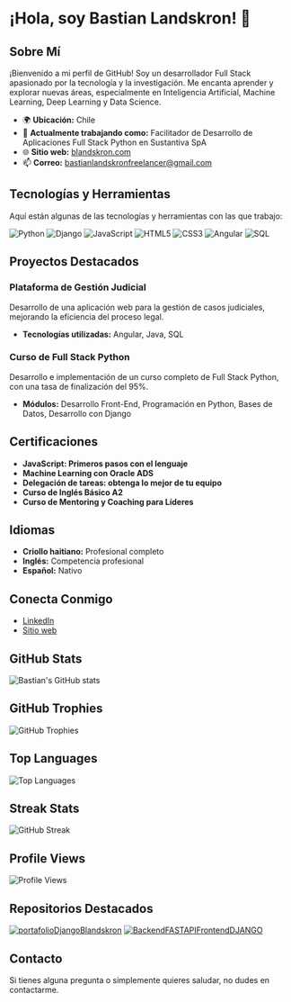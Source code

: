 # ¡Hola, soy Bastian Landskron! 👋

## Sobre Mí
¡Bienvenido a mi perfil de GitHub! Soy un desarrollador Full Stack apasionado por la tecnología y la investigación. Me encanta aprender y explorar nuevas áreas, especialmente en Inteligencia Artificial, Machine Learning, Deep Learning y Data Science.

- 🌍 **Ubicación:** Chile
- 💼 **Actualmente trabajando como:** Facilitador de Desarrollo de Aplicaciones Full Stack Python en Sustantiva SpA
- 🌐 **Sitio web:** [blandskron.com](https://blandskron.com)
- 📫 **Correo:** bastianlandskronfreelancer@gmail.com

## Tecnologías y Herramientas
Aquí están algunas de las tecnologías y herramientas con las que trabajo:

![Python](https://img.shields.io/badge/Python-3776AB?style=for-the-badge&logo=python&logoColor=white)
![Django](https://img.shields.io/badge/Django-092E20?style=for-the-badge&logo=django&logoColor=white)
![JavaScript](https://img.shields.io/badge/JavaScript-F7DF1E?style=for-the-badge&logo=javascript&logoColor=black)
![HTML5](https://img.shields.io/badge/HTML5-E34F26?style=for-the-badge&logo=html5&logoColor=white)
![CSS3](https://img.shields.io/badge/CSS3-1572B6?style=for-the-badge&logo=css3&logoColor=white)
![Angular](https://img.shields.io/badge/Angular-DD0031?style=for-the-badge&logo=angular&logoColor=white)
![SQL](https://img.shields.io/badge/SQL-4479A1?style=for-the-badge&logo=sql&logoColor=white)

## Proyectos Destacados
### Plataforma de Gestión Judicial
Desarrollo de una aplicación web para la gestión de casos judiciales, mejorando la eficiencia del proceso legal.
- **Tecnologías utilizadas:** Angular, Java, SQL

### Curso de Full Stack Python
Desarrollo e implementación de un curso completo de Full Stack Python, con una tasa de finalización del 95%.
- **Módulos:** Desarrollo Front-End, Programación en Python, Bases de Datos, Desarrollo con Django

## Certificaciones
- **JavaScript: Primeros pasos con el lenguaje**
- **Machine Learning con Oracle ADS**
- **Delegación de tareas: obtenga lo mejor de tu equipo**
- **Curso de Inglés Básico A2**
- **Curso de Mentoring y Coaching para Líderes**

## Idiomas
- **Criollo haitiano:** Profesional completo
- **Inglés:** Competencia profesional
- **Español:** Nativo

## Conecta Conmigo
- [LinkedIn](https://www.linkedin.com/in/blandskron)
- [Sitio web](https://blandskron.com)

## GitHub Stats
![Bastian's GitHub stats](https://github-readme-stats.vercel.app/api?username=blandskron&show_icons=true&theme=radical)

## GitHub Trophies
![GitHub Trophies](https://github-profile-trophy.vercel.app/?username=blandskron&theme=radical)

## Top Languages
![Top Languages](https://github-readme-stats.vercel.app/api/top-langs/?username=blandskron&layout=compact&theme=radical)

## Streak Stats
![GitHub Streak](https://github-readme-streak-stats.herokuapp.com/?user=blandskron&theme=radical)

## Profile Views
![Profile Views](https://komarev.com/ghpvc/?username=blandskron&style=flat-square&color=blue)

## Repositorios Destacados

[![portafolioDjangoBlandskron](https://github-readme-stats.vercel.app/api/pin/?username=blandskron&repo=repo-name&theme=radical)](https://github.com/blandskron/repo-name)
[![BackendFASTAPIFrontendDJANGO](https://github-readme-stats.vercel.app/api/pin/?username=blandskron&repo=repo-name&theme=radical)](https://github.com/blandskron/repo-name)

## Contacto
Si tienes alguna pregunta o simplemente quieres saludar, no dudes en contactarme.
